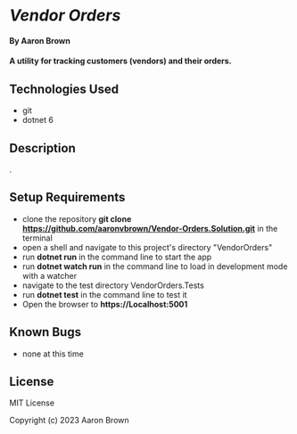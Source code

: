 # _Vendor Orders_

#### By **Aaron Brown**

#### A utility for tracking customers (vendors) and their orders.

## Technologies Used

* git
* dotnet 6

## Description

.

## Setup Requirements

* clone the repository **git clone https://github.com/aaronvbrown/Vendor-Orders.Solution.git**  in the terminal
* open a shell and navigate to this project's directory "VendorOrders"
* run **dotnet run** in the command line to start the app
* run **dotnet watch run** in the command line to load in development mode with a watcher
* navigate to the test directory VendorOrders.Tests
* run **dotnet test** in the command line to test it
* Open the browser to **https://Localhost:5001**

## Known Bugs
* none at this time

## License
MIT License

Copyright (c) 2023 Aaron Brown